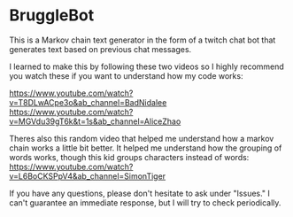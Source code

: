 # BruggleBot
This is a Markov chain text generator in the form of a twitch chat bot that generates text based on previous chat messages.

I learned to make this by following these two videos so I highly recommend you watch these if you want to understand how my code works:

https://www.youtube.com/watch?v=T8DLwACpe3o&ab_channel=BadNidalee
https://www.youtube.com/watch?v=MGVdu39gT6k&t=1s&ab_channel=AliceZhao

Theres also this random video that helped me understand how a markov chain works a little bit better. It helped me understand how the grouping of words works, though this kid groups characters instead of words:
https://www.youtube.com/watch?v=L6BoCKSPpV4&ab_channel=SimonTiger

If you have any questions, please don't hesitate to ask under "Issues." I can't guarantee an immediate response, but I will try to check periodically.
